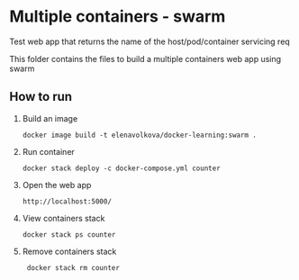 # Multiple containers - swarm

Test web app that returns the name of the host/pod/container servicing req

This folder contains the files to build a multiple containers web app using swarm

## How to run

1. Build an image

       docker image build -t elenavolkova/docker-learning:swarm .

2. Run container

       docker stack deploy -c docker-compose.yml counter

3. Open the web app

       http://localhost:5000/

4. View containers stack 

       docker stack ps counter

5. Remove containers stack

        docker stack rm counter